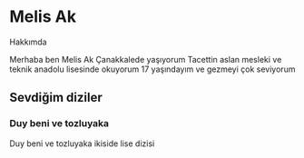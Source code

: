 <h1>
    Melis Ak
</h1>
</h3>
    Hakkımda 
</h3>
</p>
    Merhaba ben Melis Ak Çanakkalede yaşıyorum Tacettin aslan mesleki ve teknik anadolu lisesinde okuyorum 17 yaşındayım ve gezmeyi çok seviyorum
</p>
<h2>
    Sevdiğim diziler
</h2>
<h3>
    Duy beni ve tozluyaka
</h3>
<p>
    Duy beni ve tozluyaka ikiside lise dizisi
</p>
</html>
